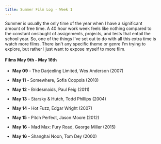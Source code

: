 ```yaml
---
title: Summer Film Log - Week 1
---
```



Summer is usually the only time of the year when I have a significant amount of
free time. A 40 hour work week feels like nothing compared to the constant 
onslaught of assignments, projects, and tests that entail the school year. 
So, one of the things I've set out to do with all this extra time is watch 
more films. There isn't any specific theme or genre I'm trying to explore, but
rather I just want to expose myself to more film.

#### Films May 9th - May 16th

* **May 09** - The Darjeeling Limited, Wes Anderson (2007)

* **May 11** - Somewhere, Sofia Coppola (2010)

* **May 12** - Bridesmaids, Paul Feig (2011)

* **May 13** - Starsky & Hutch, Todd Phillips (2004)

* **May 14** - Hot Fuzz, Edgar Wright (2007)

* **May 15** - Pitch Perfect, Jason Moore (2012)

* **May 16** - Mad Max: Fury Road, George Miller (2015)

* **May 16** - Shanghai Noon, Tom Dey (2000)

